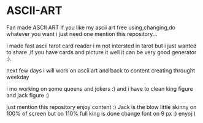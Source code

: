 # ASCII-ART
Fan made ASCII ART
If you like my ascii art
free using,changing,do whatever you want i just need one mention this repository...


i made fast ascii tarot card reader i m not intersted in tarot but i just wanted to share ,if you have cards and picture it well it can be very good generator :).

next few days i will work on ascii art and back to content creating throught weekday

i mo working on some queens and jokers :) and i have to clean king figure and jack figure :)

just mention this repository
enjoy content :)
Jack is the blow little skinny on 100% of screen but on 110% full
king is done change font on 9 px :)
enyoj:)
